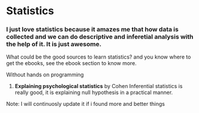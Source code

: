 # Statistics
### I just love statistics because it amazes me that how data is collected and we can do descriptive and inferetial analysis with the help of it. It is just awesome. 
What could be the good sources to learn statistics?
and you know where to get the ebooks, see the ebook section to know more.

Without hands on programming
1. **Explaining psychological statistics** by Cohen 
    Inferential statistics is really good, it is explaining null hypothesis in a practical manner.






Note: I will continuosly update it if i found more and better things
